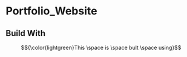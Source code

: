  # Portfolio_Website

 ## Build With 

$${\color{lightgreen}This \space is \space bult \space using}$$	

